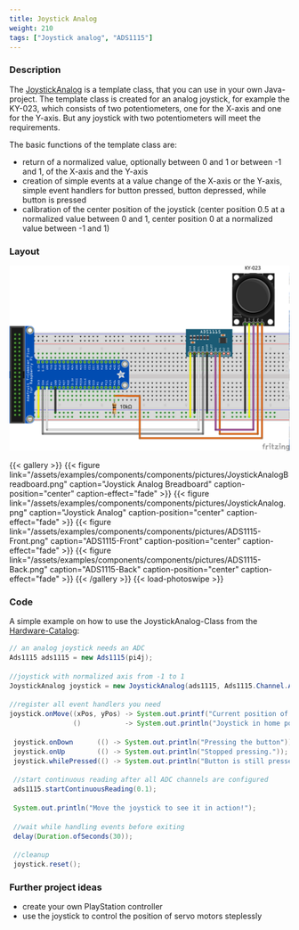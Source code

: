 ```yaml
---
title: Joystick Analog
weight: 210
tags: ["Joystick analog", "ADS1115"]
---
```


### Description

The [JoystickAnalog](https://github.com/Pi4J/pi4j-example-components/tree/main/src/main/java/com/pi4j/catalog/components/JoystickAnalog.java) is a template class, that you can use in your own Java-project.
The template class is created for an analog joystick, for example the KY-023, which consists of two potentiometers, one for the X-axis and one for the Y-axis. But any joystick with two potentiometers will meet the requirements.

The basic functions of the template class are:
* return of a normalized value, optionally between 0 and 1 or between -1 and 1, of the X-axis and the Y-axis
* creation of simple events at a value change of the X-axis or the Y-axis, simple event handlers for button pressed, button depressed, while button is pressed
* calibration of the center position of the joystick (center position 0.5 at a normalized value between 0 and 1, center position 0 at a normalized value between -1 and 1)

### Layout

![Joystick Layout](/assets/examples/components/components/Layout-JoystickAnalog.png)

{{< gallery >}}
{{< figure link="/assets/examples/components/components/pictures/JoystickAnalogBreadboard.png" caption="Joystick Analog Breadboard" caption-position="center" caption-effect="fade" >}}
{{< figure link="/assets/examples/components/components/pictures/JoystickAnalog.png" caption="Joystick Analog" caption-position="center" caption-effect="fade" >}}
{{< figure link="/assets/examples/components/components/pictures/ADS1115-Front.png" caption="ADS1115-Front" caption-position="center" caption-effect="fade" >}}
{{< figure link="/assets/examples/components/components/pictures/ADS1115-Back.png" caption="ADS1115-Back" caption-position="center" caption-effect="fade" >}}
{{< /gallery >}}
{{< load-photoswipe >}}

### Code

A simple example on how to use the JoystickAnalog-Class from the [Hardware-Catalog](https://github.com/Pi4J/pi4j-example-components):

```java
// an analog joystick needs an ADC
Ads1115 ads1115 = new Ads1115(pi4j);

//joystick with normalized axis from -1 to 1
JoystickAnalog joystick = new JoystickAnalog(ads1115, Ads1115.Channel.A0, Ads1115.Channel.A1, PIN.D26, true);

//register all event handlers you need
joystick.onMove((xPos, yPos) -> System.out.printf("Current position of joystick is: %.2f, %.2f%n", xPos, yPos),
                ()           -> System.out.println("Joystick in home position"));

 joystick.onDown      (() -> System.out.println("Pressing the button"));
 joystick.onUp        (() -> System.out.println("Stopped pressing."));
 joystick.whilePressed(() -> System.out.println("Button is still pressed."), Duration.ofMillis(500));

 //start continuous reading after all ADC channels are configured
 ads1115.startContinuousReading(0.1);

 System.out.println("Move the joystick to see it in action!");

 //wait while handling events before exiting
 delay(Duration.ofSeconds(30));

 //cleanup
 joystick.reset();
```

### Further project ideas

- create your own PlayStation controller
- use the joystick to control the position of servo motors steplessly
